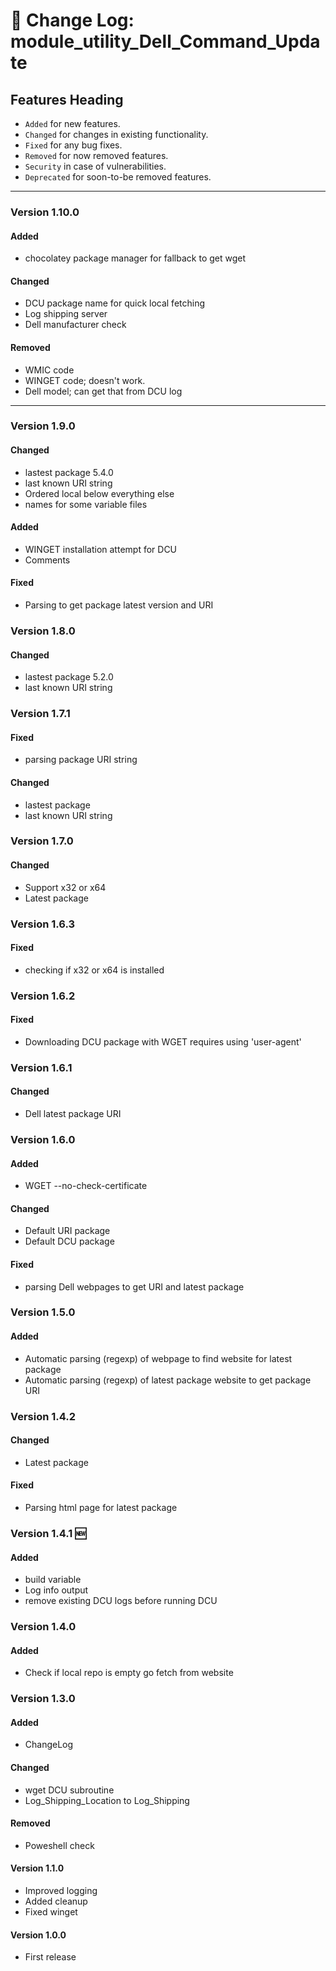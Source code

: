 # :notebook:  Change Log: module_utility_Dell_Command_Update

## Features Heading
- `Added` for new features.
- `Changed` for changes in existing functionality.
- `Fixed` for any bug fixes.
- `Removed` for now removed features.
- `Security` in case of vulnerabilities.
- `Deprecated` for soon-to-be removed features.

[//]: # (Copy paste pallette)
[//]: # (#### Added)
[//]: # (#### Changed)
[//]: # (#### Fixed)
[//]: # (#### Removed)
[//]: # (#### Security)
[//]: # (#### Deprecated)


---

###  Version 1.10.0
#### Added
- chocolatey package manager for fallback to get wget
  
#### Changed
- DCU package name for quick local fetching 
- Log shipping server
- Dell manufacturer check

#### Removed
- WMIC code
- WINGET code; doesn't work.
- Dell model; can get that from DCU log

---


###  Version 1.9.0
#### Changed
- lastest package 5.4.0
- last known URI string
- Ordered local below everything else
- names for some variable files

#### Added
- WINGET installation attempt for DCU
- Comments

#### Fixed
- Parsing to get package latest version and URI

###  Version 1.8.0

#### Changed
- lastest package 5.2.0
- last known URI string


###  Version 1.7.1
#### Fixed
- parsing package URI string

#### Changed
- lastest package
- last known URI string


###  Version 1.7.0
#### Changed
- Support x32 or x64
- Latest package

###  Version 1.6.3
#### Fixed
- checking if x32 or x64 is installed

###  Version 1.6.2
#### Fixed
- Downloading DCU package with WGET requires using 'user-agent' 


###  Version 1.6.1
#### Changed
- Dell latest package URI


###  Version 1.6.0
#### Added
- WGET --no-check-certificate

#### Changed
- Default URI package
- Default DCU package

#### Fixed
- parsing Dell webpages to get URI and latest package


###  Version 1.5.0
#### Added
- Automatic parsing (regexp) of webpage to find website for latest package
- Automatic parsing (regexp) of latest package website to get package URI


###  Version 1.4.2

#### Changed
- Latest package

#### Fixed
- Parsing html page for latest package


###  Version 1.4.1 :new:

#### Added
- build variable
- Log info output
- remove existing DCU logs before running DCU


###  Version 1.4.0

#### Added
- Check if local repo is empty go fetch from website



###  Version 1.3.0

#### Added
- ChangeLog

#### Changed
- wget DCU subroutine
- Log_Shipping_Location to Log_Shipping

#### Removed
- Poweshell check



#### Version 1.1.0

- Improved logging
- Added cleanup
- Fixed winget


#### Version 1.0.0

- First release